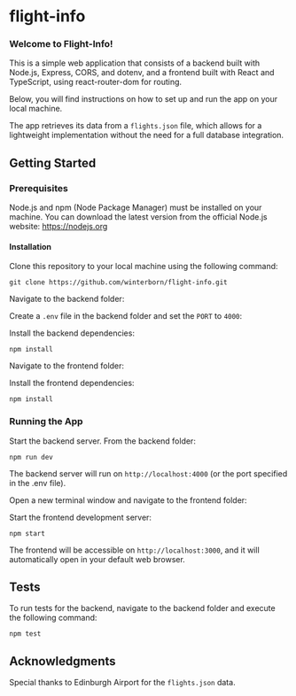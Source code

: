 # flight-info

### Welcome to Flight-Info!

This is a simple web application that consists of a backend built with Node.js, Express, CORS, and dotenv, and a frontend built with React and TypeScript, using react-router-dom for routing.

Below, you will find instructions on how to set up and run the app on your local machine.

The app retrieves its data from a `flights.json` file, which allows for a lightweight implementation without the need for a full database integration.

## Getting Started

### Prerequisites

Node.js and npm (Node Package Manager) must be installed on your machine. You can download the latest version from the official Node.js website: https://nodejs.org

#### Installation

Clone this repository to your local machine using the following command:

```
git clone https://github.com/winterborn/flight-info.git
```

Navigate to the backend folder:

Create a `.env` file in the backend folder and set the `PORT` to `4000`:

Install the backend dependencies:

```
npm install
```

Navigate to the frontend folder:

Install the frontend dependencies:

```
npm install
```

### Running the App

Start the backend server. From the backend folder:

```
npm run dev
```

The backend server will run on `http://localhost:4000` (or the port specified in the .env file).

Open a new terminal window and navigate to the frontend folder:

Start the frontend development server:

```
npm start
```

The frontend will be accessible on `http://localhost:3000`, and it will automatically open in your default web browser.

## Tests

To run tests for the backend, navigate to the backend folder and execute the following command:

```
npm test
```

## Acknowledgments

Special thanks to Edinburgh Airport for the `flights.json` data.
